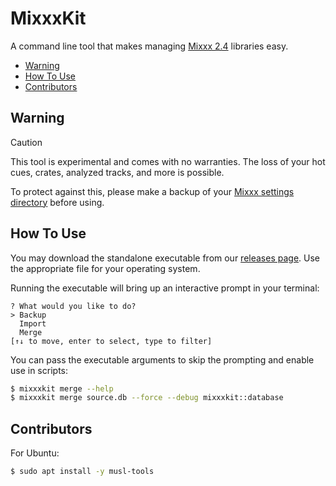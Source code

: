 # MixxxKit

A command line tool that makes managing [Mixxx 2.4](https://mixxx.org/) libraries easy.

* [Warning](#warning)
* [How To Use](#how-to-use)
* [Contributors](#contributors)

## Warning

> [!CAUTION]
> This tool is experimental and comes with no warranties. The loss of your hot cues, crates, analyzed tracks, and more is possible.

To protect against this, please make a backup of your [Mixxx settings directory](https://manual.mixxx.org/2.4/en/chapters/appendix/settings_directory#location) before using.

## How To Use

You may download the standalone executable from our [releases page](https://github.com/mass8326/mixxx-merge/releases). Use the appropriate file for your operating system.

Running the executable will bring up an interactive prompt in your terminal:

```
? What would you like to do?
> Backup
  Import
  Merge
[↑↓ to move, enter to select, type to filter]
```

You can pass the executable arguments to skip the prompting and enable use in scripts:

```sh
$ mixxxkit merge --help
$ mixxxkit merge source.db --force --debug mixxxkit::database
```

## Contributors

For Ubuntu:

```sh
$ sudo apt install -y musl-tools
```
